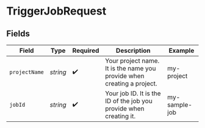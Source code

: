 # TriggerJobRequest


## Fields

| Field                                                                  | Type                                                                   | Required                                                               | Description                                                            | Example                                                                |
| ---------------------------------------------------------------------- | ---------------------------------------------------------------------- | ---------------------------------------------------------------------- | ---------------------------------------------------------------------- | ---------------------------------------------------------------------- |
| `projectName`                                                          | *string*                                                               | :heavy_check_mark:                                                     | Your project name. It is the name you provide when creating a project. | my-project                                                             |
| `jobId`                                                                | *string*                                                               | :heavy_check_mark:                                                     | Your job ID. It is the ID of the job you provide when creating it.     | my-sample-job                                                          |